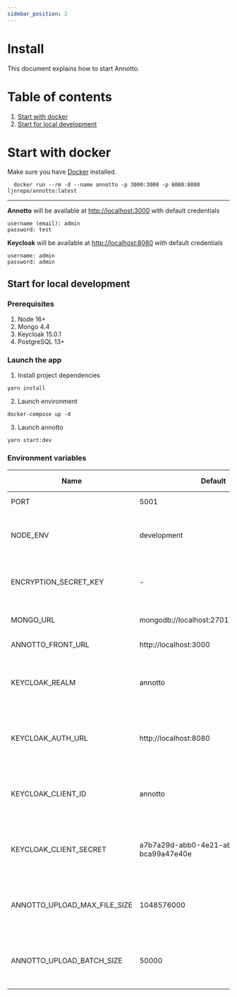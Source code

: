 ```yaml
---
sidebar_position: 2
---
```


# Install

This document explains how to start Annotto.

# Table of contents

1. [Start with docker](#start-with-docker)
2. [Start for local development](#start-for-local-development)

# Start with docker

Make sure you have [Docker](https://www.docker.com/) installed.

```
  docker run --rm -d --name annotto -p 3000:3000 -p 8080:8080 ljnrepo/annotto:latest
```

---

**Annotto** will be available at [http://localhost:3000](http://localhost:3000) with default credentials

```
username (email): admin
password: test
```

**Keycloak** will be available at [http://localhost:8080](http://localhost:8080) with default credentials

```
username: admin
password: admin
```

## Start for local development

### Prerequisites

1. Node 16+
2. Mongo 4.4
3. Keycloak 15.0.1
4. PostgreSQL 13+

### Launch the app

1. Install project dependencies

```shell
yarn install
```

2. Launch environment

```shell
docker-compose up -d
```

3. Launch annotto

```shell
yarn start:dev
```

### Environment variables

| Name                         | Default                                   | Optional-Required | Description                                                             |
| ---------------------------- |-------------------------------------------| ----------------- | ----------------------------------------------------------------------- |
| PORT                         | 5001                                      | optional          | Server listening port                                                   |
| NODE_ENV                     | development                               | optional          | NODE Environment to use "[development, test]"                           |
| ENCRYPTION_SECRET_KEY        | -                                         | optional          | A Secret Key used to encrypt AWS creds (symmetric)                      |
| MONGO_URL                    | mongodb://localhost:27017/ljn_annotto_dev | optional          | Mongo connection string                                                 |
| ANNOTTO_FRONT_URL            | http://localhost:3000                     | optional          | Annotto Front base url                                                  |
| KEYCLOAK_REALM               | annotto                                   | optional          | Keycloak Realm (preconfigured if started with docker-compose\_)         |
| KEYCLOAK_AUTH_URL            | http://localhost:8080                     | optional          | Keycloak auth url (preconfigured if started with docker-compose\_)      |
| KEYCLOAK_CLIENT_ID           | annotto                                   | optional          | Keycloak client id (preconfigured if started with docker-compose\_)     |
| KEYCLOAK_CLIENT_SECRET       | a7b7a29d-abb0-4e21-abec-bca99a47e40e      | optional          | Keycloak client secret (preconfigured if started with docker-compose\_) |
| ANNOTTO_UPLOAD_MAX_FILE_SIZE | 1048576000                                | optional          | Max file size permitted to upload (default = 1000 _ 1024 _ 1024)        |
| ANNOTTO_UPLOAD_BATCH_SIZE    | 50000                                     | optional          | Max file size permitted to upload (default = 1000 _ 1024 _ 1024)        |

